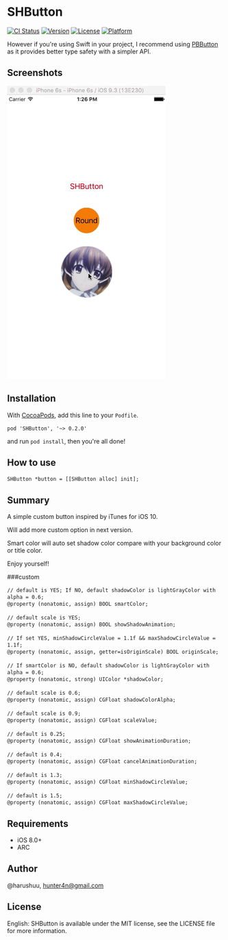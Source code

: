 # SHButton

[![CI Status](http://img.shields.io/travis/@harushuu/SHButton.svg?style=flat)](https://travis-ci.org/@harushuu/SHButton)
[![Version](https://img.shields.io/cocoapods/v/SHButton.svg?style=flat)](http://cocoapods.org/pods/SHButton)
[![License](https://img.shields.io/cocoapods/l/SHButton.svg?style=flat)](http://cocoapods.org/pods/SHButton)
[![Platform](https://img.shields.io/cocoapods/p/SHButton.svg?style=flat)](http://cocoapods.org/pods/SHButton)

However if you're using Swift in your project, I recommend using [PBButton](https://github.com/peppababy7/PBButton) as it provides better type safety with a simpler API.

## Screenshots
![image](https://github.com/harushuu/SHButton/raw/master/Screenshots.gif)

## Installation
 
With [CocoaPods](http://cocoapods.org/), add this line to your `Podfile`.

```
pod 'SHButton', '~> 0.2.0'
```

and run `pod install`, then you're all done!

## How to use

```objc
SHButton *button = [[SHButton alloc] init];
```

## Summary

A simple custom button inspired by iTunes for iOS 10.
 
Will add more custom option in next version.

Smart color will auto set shadow color compare with your background color or title color.

Enjoy yourself!

###custom

```objc
// default is YES; If NO, default shadowColor is lightGrayColor with alpha = 0.6;
@property (nonatomic, assign) BOOL smartColor;

// default scale is YES;
@property (nonatomic, assign) BOOL showShadowAnimation;

// If set YES, minShadowCircleValue = 1.1f && maxShadowCircleValue = 1.1f;
@property (nonatomic, assign, getter=isOriginScale) BOOL originScale;

// If smartColor is NO, default shadowColor is lightGrayColor with alpha = 0.6;
@property (nonatomic, strong) UIColor *shadowColor;

// default scale is 0.6;
@property (nonatomic, assign) CGFloat shadowColorAlpha;

// default scale is 0.9;
@property (nonatomic, assign) CGFloat scaleValue;

// default is 0.25;
@property (nonatomic, assign) CGFloat showAnimationDuration;

// default is 0.4;
@property (nonatomic, assign) CGFloat cancelAnimationDuration;

// default is 1.3;
@property (nonatomic, assign) CGFloat minShadowCircleValue;

// default is 1.5;
@property (nonatomic, assign) CGFloat maxShadowCircleValue;
```

 
## Requirements

* iOS 8.0+ 
* ARC

## Author

@harushuu, hunter4n@gmail.com

## License

English: SHButton is available under the MIT license, see the LICENSE file for more information.     

